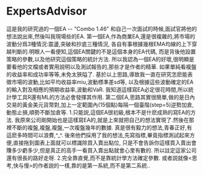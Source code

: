 ExpertsAdvisor
==============
這是我的研究過的一個EA -- "Combo 1.46"
和自己一次面試的時候,面試官將他的想法說出來,然後叫我現場些的EA.
第一個EA,作為商業EA,還是很複雜的,將市場的波動分爲3種情況:震盪,突破和抄底三種情況,
各自有事根據幾根EMA均線的上下穿越判斷的.明眼人一看便知,這個EA關鍵的不是這個本身的EA代碼,
而是背後他設置策略的參數,以及他研究這個策略的統計方法.
所以我認為一個EA的好壞,很明顯是要看他的文檔或者實用說明以及測試報告的,那些才是作者的精華.
如果單純看複盤的收益率和成功率等等,未免太狹隘了.
基於以上思路,導致我一直在研究怎麽能表徵市場的波動,比如平均收益率miu,波動標凖差sd等,
以及根據這些波動確定的EA的輸入對及相應的預期收益率,波動和VaR.
我知道這樣寫EA必定很花時間,所以統計學工具R還有ML的方法必會發揮其作用.
第二個EA,思路其實很簡單,做的是日內交易的黃金美元貨幣對,加上一定範圍內(15個點)每隔一個臺階(step=5)逆勢加倉,
動態止損,順勢不斷加倉等.
1.只能説,這個EA很初級,根本不是什麽成熟的寫EA的方法.
我原來公司剛開始也是這樣寫EA的,就是上來就把自己的想法實現了.然後在那裡不斷的複盤,複盤,複盤,一次複盤幾年的數據.
真是很有毅力的想法,青春正好,有這麽多時間可以浪費,^_^.
後來他們採用了我的想法,先寫指標,畢竟指標測試起來方便,直接拖到圖表上面就可以標識除買入賣出點位,
只是不會告訴你這樣買入賣出會賺多少虧多少,但是真正的高手一看買入賣出點就會心里有數的.
所以註定這家公司還有很長的路好走呀.
2.完全靠直覺,而不是靠統計學方法確定參數.
或者説就像<思考,快与慢>的作者説的一樣,靠的是第一系統,而不是第二系統..
